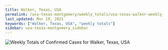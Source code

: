 ```yaml
---
title: Walker, Texas, USA
permalink: /usa-texas-montgomery/weekly_totals/usa-texas-walker-weekly_totals.html
last_updated: Mar 19, 2021
keywords: ["Walker, Texas, USA", "weekly totals"]
sidebar: usa-texas-montgomery_sidebar
---
```


![Weekly Totals of Confirmed Cases for Walker, Texas, USA](/covid_tracker/images/graphs/usa-texas-walker-weekly_totals_graph.png)
